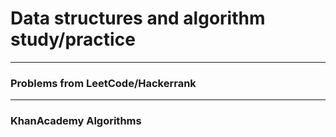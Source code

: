 # Data structures and algorithm study/practice
---
### Problems from LeetCode/Hackerrank
---
### KhanAcademy Algorithms 

